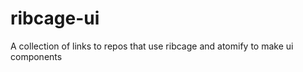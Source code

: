 ribcage-ui
==========

A collection of links to repos that use ribcage and atomify to make ui components
